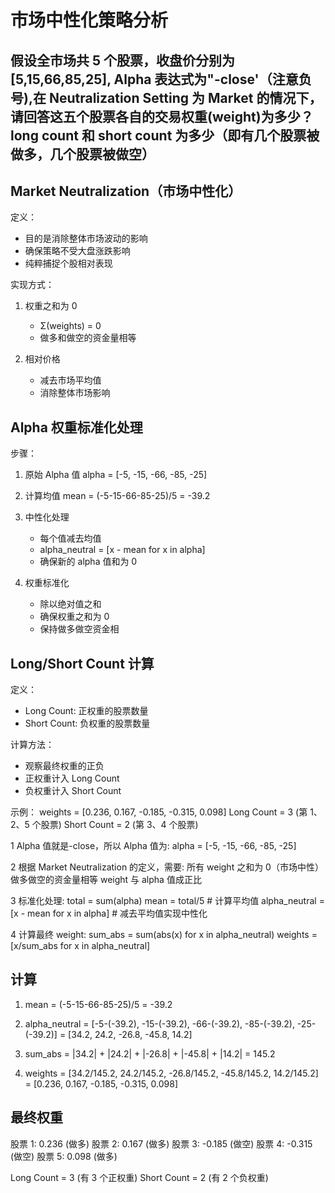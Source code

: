 # 市场中性化策略分析

## 假设全市场共 5 个股票，收盘价分别为[5,15,66,85,25], Alpha 表达式为"-close'（注意负号),在 Neutralization Setting 为 Market 的情况下，请回答这五个股票各自的交易权重(weight)为多少？long count 和 short count 为多少（即有几个股票被做多，几个股票被做空）

## Market Neutralization（市场中性化）

定义：

- 目的是消除整体市场波动的影响
- 确保策略不受大盘涨跌影响
- 纯粹捕捉个股相对表现

实现方式：

1. 权重之和为 0

   - Σ(weights) = 0
   - 做多和做空的资金量相等

2. 相对价格

   - 减去市场平均值
   - 消除整体市场影响

## Alpha 权重标准化处理

步骤：

1. 原始 Alpha 值
   alpha = [-5, -15, -66, -85, -25]

2. 计算均值
   mean = (-5-15-66-85-25)/5 = -39.2

3. 中性化处理

   - 每个值减去均值
   - alpha_neutral = [x - mean for x in alpha]
   - 确保新的 alpha 值和为 0

4. 权重标准化
   - 除以绝对值之和
   - 确保权重之和为 0
   - 保持做多做空资金相

## Long/Short Count 计算

定义：

- Long Count: 正权重的股票数量
- Short Count: 负权重的股票数量

计算方法：

- 观察最终权重的正负
- 正权重计入 Long Count
- 负权重计入 Short Count

示例：
weights = [0.236, 0.167, -0.185, -0.315, 0.098]
Long Count = 3 (第 1、2、5 个股票)
Short Count = 2 (第 3、4 个股票)

1 Alpha 值就是-close，所以 Alpha 值为:
alpha = [-5, -15, -66, -85, -25]

2 根据 Market Neutralization 的定义，需要:
所有 weight 之和为 0（市场中性）
做多做空的资金量相等
weight 与 alpha 值成正比

3 标准化处理:
total = sum(alpha)
mean = total/5 # 计算平均值
alpha_neutral = [x - mean for x in alpha] # 减去平均值实现中性化

4 计算最终 weight:
sum_abs = sum(abs(x) for x in alpha_neutral)
weights = [x/sum_abs for x in alpha_neutral]

## 计算

1. mean = (-5-15-66-85-25)/5 = -39.2

2. alpha_neutral =
   [-5-(-39.2), -15-(-39.2), -66-(-39.2), -85-(-39.2), -25-(-39.2)]
   = [34.2, 24.2, -26.8, -45.8, 14.2]

3. sum_abs = |34.2| + |24.2| + |-26.8| + |-45.8| + |14.2| = 145.2

4. weights = [34.2/145.2, 24.2/145.2, -26.8/145.2, -45.8/145.2, 14.2/145.2]
   = [0.236, 0.167, -0.185, -0.315, 0.098]

## 最终权重

股票 1: 0.236 (做多)
股票 2: 0.167 (做多)
股票 3: -0.185 (做空)
股票 4: -0.315 (做空)
股票 5: 0.098 (做多)

Long Count = 3 (有 3 个正权重)
Short Count = 2 (有 2 个负权重)
